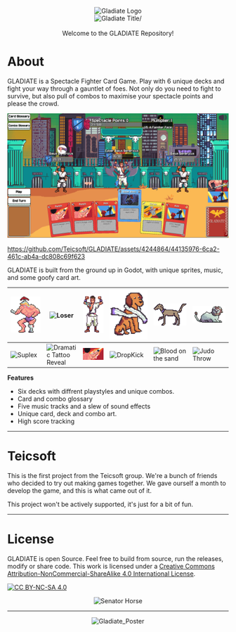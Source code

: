 <p align="center">
  <img src="https://github.com/Teicsoft/GLADIATE/blob/main/assets/sprites/Dave/Eagle.png?raw=true" alt="Gladiate Logo"/></br>
  <img src="https://github.com/Teicsoft/GLADIATE/blob/main/assets/sprites/Dave/Gladiate.png?raw=true" alt="Gladiate Title/">
  </br></br>
  Welcome to the GLADIATE Repository!
</p>

# About
GLADIATE is a Spectacle Fighter Card Game. Play with 6 unique decks and fight your way through a gauntlet of foes. Not only do you need to fight to survive, but also pull of combos to maximise your spectacle points and please the crowd. 

![Battle](https://raw.githubusercontent.com/Teicsoft/GLADIATE/main/assets/Promotional%20assets/screenshots/round%202.png)



https://github.com/Teicsoft/GLADIATE/assets/4244864/44135976-6ca2-461c-ab4a-dc808c69f623



GLADIATE is built from the ground up in Godot, with unique sprites, music, and some goofy card art. 

|![goon](https://github.com/Teicsoft/GLADIATE/blob/main/assets/sprites/Goon/GoonOriginal.png?raw=true)|![Loser](https://github.com/Teicsoft/GLADIATE/blob/main/assets/sprites/Z/loser5.png?raw=true)|![gaius](https://github.com/Teicsoft/GLADIATE/blob/main/assets/sprites/Drew/Sprite-0006.png?raw=true)| ![Romulus](https://github.com/Teicsoft/GLADIATE/blob/main/assets/sprites/Joy/Romulus.png?raw=true) | ![Remus](https://github.com/Teicsoft/GLADIATE/blob/main/assets/sprites/Joy/Remus1.png?raw=true) | ![Lion](https://github.com/Teicsoft/GLADIATE/blob/main/assets/sprites/Robo-Lion/Robo-Lion.png?raw=true) |
|-|-|-|-|-|-|
|![Suplex](https://github.com/Teicsoft/GLADIATE/blob/main/assets/images/Cards/CardArt/Suplex.png?raw=true)| ![Dramatic Tattoo Reveal](https://github.com/Teicsoft/GLADIATE/blob/main/assets/images/Cards/CardArt/Dramatic_Tattoo_Reveal.png?raw=true) | ![Punch](https://github.com/Teicsoft/GLADIATE/blob/main/assets/images/Cards/CardArt/punch.png?raw=true) | ![DropKick](https://github.com/Teicsoft/GLADIATE/blob/main/assets/images/Cards/CardArt/dropkick.png?raw=true)  | ![Blood on the sand](https://github.com/Teicsoft/GLADIATE/blob/main/assets/images/Cards/CardArt/bloodOnSand.png?raw=true) | ![Judo Throw](https://github.com/Teicsoft/GLADIATE/blob/main/assets/images/Cards/CardArt/JudoThrow.png?raw=true)



**Features**

* Six decks with diffrent playstyles and unique combos.
* Card and combo glossary  
* Five music tracks and a slew of sound effects
* Unique card, deck and combo art.
* High score tracking


***

# Teicsoft
This is the first project from the Teicsoft group. 
We're a bunch of friends who decided to try out making games together. 
We gave ourself a month to develop the game, and this is what came out of it. 

This project won't be actively supported, it's just for a bit of fun. 

***

# License
GLADIATE is open Source. Feel free to build from source, run the releases, modify or share code. 
This work is licensed under a [Creative Commons Attribution-NonCommercial-ShareAlike 4.0 International License][cc-by-nc-sa].

[![CC BY-NC-SA 4.0][cc-by-nc-sa-image]][cc-by-nc-sa]

[cc-by-nc-sa]: http://creativecommons.org/licenses/by-nc-sa/4.0/
[cc-by-nc-sa-image]: https://licensebuttons.net/l/by-nc-sa/4.0/88x31.png
[cc-by-nc-sa-shield]: https://img.shields.io/badge/License-CC%20BY--NC--SA%204.0-lightgrey.svg


<p align="center">
  <img src="https://github.com/Teicsoft/GLADIATE/blob/main/assets/sprites/Z/senator_horse.png?raw=true" alt="Senator Horse"/></br>
</p>

<hr>

<p align="center">
  <img src="https://github.com/Teicsoft/GLADIATE/assets/58735873/4008e368-2c73-4347-bbf9-3df0129c3611" alt="Gladiate_Poster"/><br>
</p>
